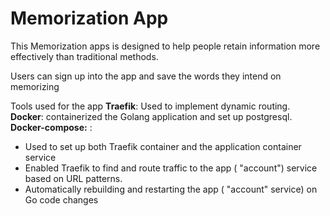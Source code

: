 <h1>Memorization App</h1>

<p> This Memorization apps is designed to help people retain information more effectively than traditional methods. </p>
<p> Users can sign up into the app and save the words they intend on memorizing </p>

Tools used for the app
**Traefik**: Used to implement dynamic routing.<br>
**Docker**: containerized the Golang application and set up postgresql.<br>
**Docker-compose:** :
- Used to set up both Traefik container and the application container service
- Enabled Traefik to find and route traffic to the app ( "account") service based on URL patterns.
- Automatically rebuilding and restarting the app ( "account" service) on Go code changes
